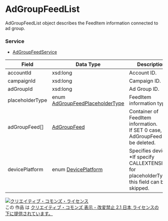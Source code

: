 # AdGroupFeedList
AdGroupFeedList object describes the FeedItem information connected to ad group.
### Service
+ [AdGroupFeedService](../../services/AdGroupFeedService.md)

| Field | Data Type | Description | set | 
|---|---|---|---|
| accountId| xsd:long| Account ID.| Req |
| campaignId| xsd:long| Campaign ID.| Req |
| adGroupId| xsd:long| Ad Group ID.| Req |
| placeholderType| enum <a href="AdGroupFeedPlaceholderType.md">AdGroupFeedPlaceholderType</a>| FeedItem information type.| Req |
| adGroupFeed[]| <a href="AdGroupFeed.md">AdGroupFeed</a>| Container of FeedItem information.<br>If SET 0 case, all AdGroupFeed will be deleted.| Req |
| devicePlatform| enum <a href="DevicePlatform.md">DevicePlatform</a>| Specifies device.<br>*If specify CALLEXTENSIONS for placeholderType, this field can be skipped.| Opt |

<a rel="license" href="http://creativecommons.org/licenses/by-nd/2.1/jp/"><img alt="クリエイティブ・コモンズ・ライセンス" style="border-width:0" src="https://i.creativecommons.org/l/by-nd/2.1/jp/88x31.png" /></a><br />この 作品 は <a rel="license" href="http://creativecommons.org/licenses/by-nd/2.1/jp/">クリエイティブ・コモンズ 表示 - 改変禁止 2.1 日本 ライセンスの下に提供されています。</a>
